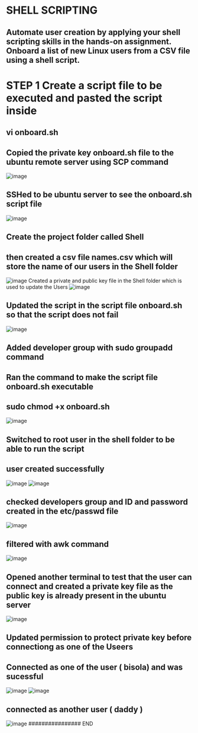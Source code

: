 # SHELL SCRIPTING
## Automate user creation by applying your shell scripting skills in the hands-on assignment. Onboard a list of new Linux users from a CSV file using a shell script.
# STEP 1 Create a script file to be executed and pasted the script inside
## vi onboard.sh
## Copied the private key onboard.sh file to the ubuntu remote server using SCP command
![image](https://user-images.githubusercontent.com/101482368/158648677-abf7e397-48da-4b98-8c5b-2513bd662a8d.png)
## SSHed to be ubuntu server to see the onboard.sh script file
![image](https://user-images.githubusercontent.com/101482368/158649025-d640d83e-b43a-4c18-8939-12a947ac1f79.png)
## Create the project folder called Shell 
## then created a csv file names.csv which will store the name of our users in the Shell folder
![image](https://user-images.githubusercontent.com/101482368/158650342-3aced951-b831-45c0-80d1-f5f273c76059.png)
Created a private and public key file in the Shell folder which is used to update the Users 
![image](https://user-images.githubusercontent.com/101482368/158651665-795b61c6-cd18-4c6f-84f0-05f140fda0ac.png)
## Updated the script in the script file onboard.sh so that the script does not fail
![image](https://user-images.githubusercontent.com/101482368/158651665-795b61c6-cd18-4c6f-84f0-05f140fda0ac.png)
## Added developer group with sudo groupadd command
## Ran the command to make the script file onboard.sh executable
## sudo chmod +x onboard.sh
![image](https://user-images.githubusercontent.com/101482368/158653659-e8bc5714-7982-4bfe-995a-3f48952b53be.png)
## Switched to root user in the shell folder to be able to run the script
## user created successfully
![image](https://user-images.githubusercontent.com/101482368/158654508-605f1d9d-8218-4992-9c48-2840145dcc24.png)
![image](https://user-images.githubusercontent.com/101482368/158654802-40c35469-1074-4be5-b0b5-db76226afc87.png)
## checked developers group and ID and password created in the etc/passwd file
![image](https://user-images.githubusercontent.com/101482368/158655264-37782f22-9d71-4966-86b3-eba38b59533e.png)
## filtered with awk command
![image](https://user-images.githubusercontent.com/101482368/158656057-a27a5709-ea2a-4f2f-9a82-54b756a99cd7.png)
## Opened another terminal to test that the user can connect and created a private key file as the public key is already present in the ubuntu server
![image](https://user-images.githubusercontent.com/101482368/158657690-a23c696f-6d7a-4009-8b67-13b51a10f203.png)
## Updated permission to protect private key before connectiong as one of the Useers
## Connected as one of the user ( bisola) and was sucessful
![image](https://user-images.githubusercontent.com/101482368/158660036-7e34d213-45fb-4913-9677-4c3f0172e839.png)
![image](https://user-images.githubusercontent.com/101482368/158660543-54588bce-6ff8-4519-99af-691ede41b66d.png)
## connected as another user ( daddy )
![image](https://user-images.githubusercontent.com/101482368/158660911-ad823b6b-3615-42ee-989e-6d43b7b1a380.png)
################
END
